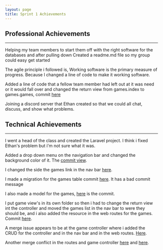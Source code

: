 ```yaml
---
layout: page
title: Sprint 1 Achievements
---
```



## Professional Achievements 
-----
Helping my team members to start them off with the right software for the databases and after pulling down 
Created a readme.md file so my group could easy get started

The agile principle i followed is, Working software is the primary measure of progress.
Because I changed a line of code to make it working software.

Added a line of code that a fellow team member had left out at it was need or it would fall over and changed the return view from games.index to games.games, commit [here](https://github.com/SoftEnOP/op-stats-team-1/commit/afe7242dff905c907e885f3683313323a8410609)

Joining a discord server that Ethan created so that we could all chat, discuss, and show what problems.

## Technical Achievements
------

I went a head of the class and created the Laravel project.
I think i fixed Ethan's problem but i'm not sure what it was.

Added a drop down menu on the navigation bar and changed the background color of it. The [commit view](https://github.com/SoftEnOP/op-stats-team-1/commit/3780c9d14e05bd36acc2840f8cda96775d83f445).

I changed the side the games link in the nav bar [here](https://github.com/SoftEnOP/op-stats-team-1/commit/bb6cd4684b48e01b7a35ec6741d3fb051ac967b7).

I made a migration for the games table commit [here](https://github.com/SoftEnOP/op-stats-team-1/commit/e7f39da0027bdb19bafea1f3f871147e5f85b91b). It has a bad commit message

I also made a model for the games, [here](https://github.com/SoftEnOP/op-stats-team-1/commit/195d250bf652eb637e9112be7ff2304463766dfd) is the commit.

I put game view's in its own folder so then i had to change the return view int the controller and moved the games list in the nav bar to were they should be, and i also added the resource in the web routes for the games. Commit [here](https://github.com/SoftEnOP/op-stats-team-1/commit/afe1e9fe621f267d6a1bccff736e506ac8fb6c12).

A merge issue appears to be at the game controller where i added the CRUD for the controller and in the nav bar and in the web routes. [Here](https://github.com/SoftEnOP/op-stats-team-1/commit/361cc7f8a3681d8f06cf3ad71112db2866945f8a).

Another merge conflict in the routes and game controller [here](https://github.com/SoftEnOP/op-stats-team-1/commit/ff33ce831743ea8ba911105b129cb54735bde17e) and [here](https://github.com/SoftEnOP/op-stats-team-1/commit/ad23275236ee8d772efb9d5aa6dab1ba106f79cd).




